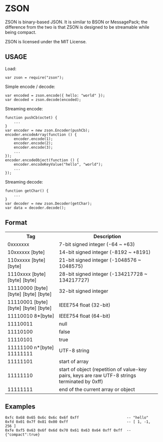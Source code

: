 ZSON
=======================================

ZSON is binary-based JSON. It is similar to BSON or MessagePack; the difference from the two is that ZSON is designed to be streamable while being compact.

ZSON is licensed under the MIT License.

USAGE
-----

Load:

```
var zson = require("zson");
```

Simple encode / decode:

```
var encoded = zson.encode({ hello: "world" });
var decoded = zson.decode(encoded);
```

Streaming encode:

```
function pushCb(octet) {
    ...
}
var encoder = new zson.Encoder(pushCb);
encoder.encodeArray(function () {
    encoder.encode(1);
    encoder.encode(2);
    encoder.encode(3);
    ...
});
encoder.encodeObject(function () {
    encoder.encodeKeyValue("hello", "world");
    ...
});
```

Streaming decode:

```
function getChar() {
    ...
}
var decoder = new zson.Decoder(getChar);
var data = decoder.decode();
```

Format
------

<table>
<tr>
<th>Tag</th>
<th>Description</th>
</tr>
<tr><td>0xxxxxxx</td><td>7-bit signed integer (-64 ~ +63)</td></tr>
<tr><td>10xxxxxx [byte]</td><td>14-bit signed integer (-8192 ~ +8191)</td></tr>
<tr><td>110xxxxx [byte] [byte]</td><td>21-bit signed integer (-1048576 ~ 1048575)</td></tr>
<tr><td>1110xxxx [byte] [byte] [byte]</td><td>28-bit signed integer (-134217728 ~ 134217727)</td></tr>
<tr><td>11110000 [byte] [byte] [byte] [byte]</td><td>32-bit signed integer</td></tr>
<tr><td>11110001 [byte] [byte] [byte] [byte]</td><td>IEEE754 float (32-bit)</td></tr>
<tr><td>11110010 8*[byte]</td><td>IEEE754 float (64-bit)</td></tr>
<tr><td>11110011</td><td>null</td></tr>
<tr><td>11110100</td><td>false</td></tr>
<tr><td>11110101</td><td>true</td></tr>
<tr><td>11111100 n*[byte] 11111111</td><td>UTF-8 string</td></tr>
<tr><td>11111101</td><td>start of array</td></tr>
<tr><td>11111110</td><td>start of object (repetition of value-key pairs, keys are raw UTF-8 strings terminated by 0xff)</td></tr>
<tr><td>11111111</td><td>end of the current array or object</td></tr>
</table>

Examples
--------

```
0xfc 0x68 0x65 0x6c 0x6c 0x6f 0xff                      -- "hello"
0xfd 0x01 0x7f 0x81 0x00 0xff                           -- [ 1, -1, 256 ]
0xfe 0xf5 0x63 0x6f 0x6d 0x70 0x61 0x63 0x64 0xff 0xff  -- {"compact":true}
```
